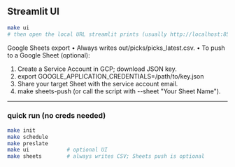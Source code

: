 ## Streamlit UI
```bash
make ui
# then open the local URL streamlit prints (usually http://localhost:8501)
```

Google Sheets export
• Always writes out/picks/picks_latest.csv.
• To push to a Google Sheet (optional):
1. Create a Service Account in GCP; download JSON key.
2. export GOOGLE_APPLICATION_CREDENTIALS=/path/to/key.json
3. Share your target Sheet with the service account email.
4. make sheets-push (or call the script with --sheet "Your Sheet Name").

---

### quick run (no creds needed)

```bash
make init
make schedule
make preslate
make ui            # optional UI
make sheets        # always writes CSV; Sheets push is optional
```
